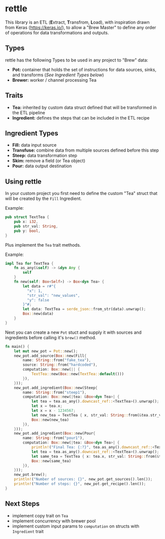 # rettle
This library is an ETL (**E**xtract, **T**ransfrom, **L**oad), with inspiration drawn from Keras (https://keras.io/), to allow a "Brew Master" to define any order of operations for data transformations and outputs.

## Types
rettle has the following Types to be used in any project to "Brew" data:
- **Pot:** container that holds the set of instructions for data sources, sinks, and transforms (*See Ingredient Types below*)
- **Brewer:** worker / channel processing Tea

## Traits
- **Tea:** inherited by custom data struct defined that will be transformed in the ETL pipeline
- **Ingredient:** defines the steps that can be included in the ETL recipe

## Ingredient Types
- **Fill:** data input source
- **Transfuse:** combine data from multiple sources defined before this step
- **Steep:** data transformation step
- **Skim:** remove a field (or Tea object)
- **Pour:** data output destination

## Using rettle
In your custom project you first need to define the custom "Tea" struct that will be created by the `Fill` Ingredient.

Example:
```rust
pub struct TextTea {
    pub x: i32,
    pub str_val: String,
    pub y: bool,
}
```

Plus implement the `Tea` trait methods.

Example:
```rust
impl Tea for TextTea {
    fn as_any(&self) -> &dyn Any {
        self
    }
    fn new(self: Box<Self>) -> Box<dyn Tea> {
        let data = r#"{
          "x": 1,
          "str_val": "new_values",
          "y": false
        }"#;
        let data: TextTea = serde_json::from_str(data).unwrap();
        Box::new(data)
    }
}
```

Next you can create a new `Pot` stuct and supply it with sources and ingredients before calling it's `brew()` method.

```rust
fn main() {
    let mut new_pot = Pot::new();
    new_pot.add_source(Box::new(Fill{
        name: String::from("fake_tea"),
        source: String::from("hardcoded"),
        computation: Box::new(|| {
            TextTea::new(Box::new(TextTea::default()))
        }),
    }));
    new_pot.add_ingredient(Box::new(Steep{
        name: String::from("steep1"),
        computation: Box::new(|tea: &Box<dyn Tea>| {
            let tea = tea.as_any().downcast_ref::<TextTea>().unwrap();
            let x = tea.x;
            let x = x - 1234567;
            let new_tea = TextTea { x, str_val: String::from(&tea.str_val[..]), y: false };
            Box::new(new_tea)
        }),
    }));
    new_pot.add_ingredient(Box::new(Pour{
        name: String::from("pour1"),
        computation: Box::new(|tea: &Box<dyn Tea>| {
            println!("Final Tea: {:?}", tea.as_any().downcast_ref::<TextTea>().unwrap());
            let tea = tea.as_any().downcast_ref::<TextTea>().unwrap();
            let same_tea = TextTea { x: tea.x, str_val: String::from(&tea.str_val[..]), y: tea.y };
            Box::new(same_tea)
        }),
    }));
    new_pot.brew();
    println!("Number of sources: {}", new_pot.get_sources().len());
    println!("Number of steps: {}", new_pot.get_recipe().len());
}
```

## Next Steps
- implement copy trait on `Tea`
- implement concurrency with brewer pool
- implement custom input params to `computation` on structs with `Ingredient` trait
